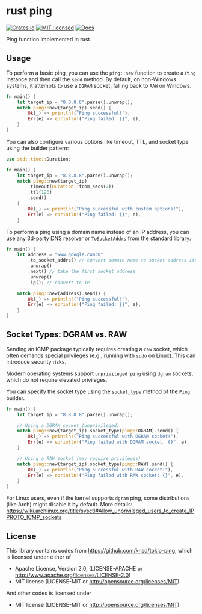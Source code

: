 # rust ping

[![Crates.io](https://img.shields.io/crates/v/ping.svg)](https://crates.io/crates/ping)
[![MIT licensed](https://img.shields.io/badge/license-MIT-blue.svg)](./LICENSE)
[![Docs](https://docs.rs/ping/badge.svg)](https://docs.rs/ping/)

Ping function implemented in rust.

## Usage

To perform a basic ping, you can use the `ping::new` function to create a `Ping` instance and then call the `send` method. By default, on non-Windows systems, it attempts to use a `DGRAM` socket, falling back to `RAW` on Windows.

```rust
fn main() {
    let target_ip = "8.8.8.8".parse().unwrap();
    match ping::new(target_ip).send() {
        Ok(_) => println!("Ping successful!"),
        Err(e) => eprintln!("Ping failed: {}", e),
    }
}
```

You can also configure various options like timeout, TTL, and socket type using the builder pattern:

```rust
use std::time::Duration;

fn main() {
    let target_ip = "8.8.8.8".parse().unwrap();
    match ping::new(target_ip)
        .timeout(Duration::from_secs(2))
        .ttl(128)
        .send()
    {
        Ok(_) => println!("Ping successful with custom options!"),
        Err(e) => eprintln!("Ping failed: {}", e),
    }

```

To perform a ping using a domain name instead of an IP address, you can use any 3d-party DNS resolver or [`ToSocketAddrs`](https://doc.rust-lang.org/std/net/trait.ToSocketAddrs.html) from the standard library:

```rust
fn main() {
    let address = "www.google.com:0"
        .to_socket_addrs() // convert domain name to socket address iterator
        .unwrap()
        .next() // take the first socket address
        .unwrap()
        .ip(); // convert to IP

    match ping::new(address).send() {
        Ok(_) => println!("Ping successful!"),
        Err(e) => eprintln!("Ping failed: {}", e),
    }
}
```

## Socket Types: DGRAM vs. RAW

Sending an ICMP package typically requires creating a `raw` socket, which often demands special privileges (e.g., running with `sudo` on Linux). This can introduce security risks.

Modern operating systems support `unprivileged ping` using `dgram` sockets, which do not require elevated privileges.

You can specify the socket type using the `socket_type` method of the `Ping` builder.

```rust
fn main() {
    let target_ip = "8.8.8.8".parse().unwrap();

    // Using a DGRAM socket (unprivileged)
    match ping::new(target_ip).socket_type(ping::DGRAM).send() {
        Ok(_) => println!("Ping successful with DGRAM socket!"),
        Err(e) => eprintln!("Ping failed with DGRAM socket: {}", e),
    }

    // Using a RAW socket (may require privileges)
    match ping::new(target_ip).socket_type(ping::RAW).send() {
        Ok(_) => println!("Ping successful with RAW socket!"),
        Err(e) => eprintln!("Ping failed with RAW socket: {}", e),
    }
}
```

For Linux users, even if the kernel supports `dgram` ping, some distributions (like Arch) might disable it by default. More details: https://wiki.archlinux.org/title/sysctl#Allow_unprivileged_users_to_create_IPPROTO_ICMP_sockets

## License

This library contains codes from https://github.com/knsd/tokio-ping, which is licensed under either of

- Apache License, Version 2.0, (LICENSE-APACHE or http://www.apache.org/licenses/LICENSE-2.0)
- MIT license (LICENSE-MIT or http://opensource.org/licenses/MIT)

And other codes is licensed under

- MIT license (LICENSE-MIT or http://opensource.org/licenses/MIT)
